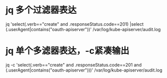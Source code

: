 # jq 多个过滤器表达
jq 'select(.verb=="create" and .responseStatus.code==201) |select (.userAgent|contains("oauth-apiserver"))'  /var/log/kube-apiserver/audit.log

# jq 单个多滤器表达，-c紧凑输出
jq -c 'select(.verb=="create" and .responseStatus.code==201 and (.userAgent|contains("oauth-apiserver")))'  /var/log/kube-apiserver/audit.log
